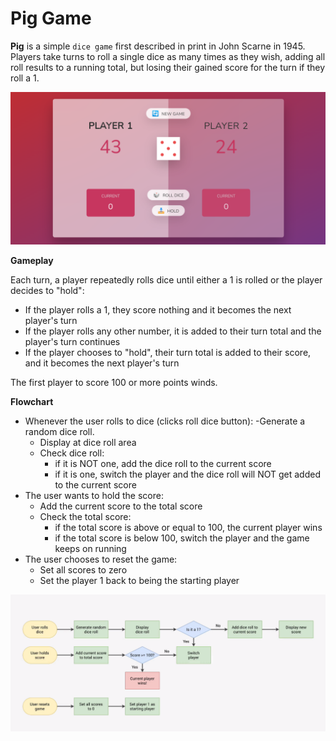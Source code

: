 # Pig Game

**Pig** is a simple `dice game` first described in print in John Scarne in 1945. Players take turns to roll a single dice as many times as they wish, adding all roll results to a running total, but losing their gained score for the turn if they roll a 1.

![](img/UI.png)

**Gameplay**

Each turn, a player repeatedly rolls dice until either a 1 is rolled or the player decides to "hold":

- If the player rolls a 1, they score nothing and it becomes the next player's turn
- If the player rolls any other number, it is added to their turn total and the player's turn continues
- If the player chooses to "hold", their turn total is added to their score, and it becomes the next player's turn

The first player to score 100 or more points winds.

**Flowchart**

- Whenever the user rolls to dice (clicks roll dice button):
  -Generate a random dice roll.
  - Display at dice roll area
  - Check dice roll:
    - if it is NOT one, add the dice roll to the current score
    - if it is one, switch the player and the dice roll will NOT get added to the current score
- The user wants to hold the score:
  - Add the current score to the total score
  - Check the total score:
    - if the total score is above or equal to 100, the current player wins
    - if the total score is below 100, switch the player and the game keeps on running
- The user chooses to reset the game:
  - Set all scores to zero
  - Set the player 1 back to being the starting player

![](img/workflow.png)
